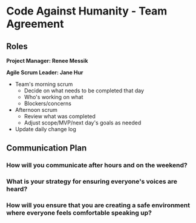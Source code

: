 # Code Against Humanity - Team Agreement

## Roles

**Project Manager: Renee Messik**

**Agile Scrum Leader: Jane Hur**

* Team's morning scrum
  * Decide on what needs to be completed that day
  * Who's working on what
  * Blockers/concerns
* Afternoon scrum
  * Review what was completed
  * Adjust scope/MVP/next day's goals as needed
* Update daily change log

## Communication Plan
### How will you communicate after hours and on the weekend?

### What is your strategy for ensuring everyone's voices are heard?

### How will you ensure that you are creating a safe environment where everyone feels comfortable speaking up?
